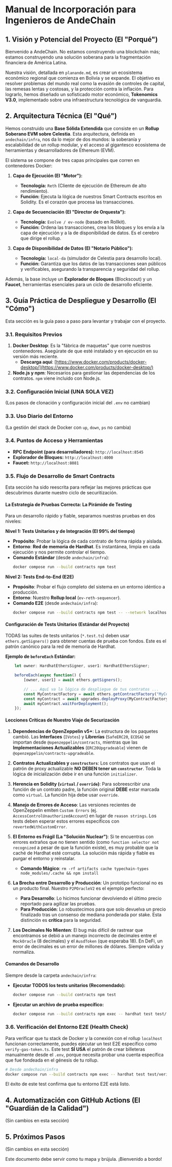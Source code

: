 # Manual de Incorporación para Ingenieros de AndeChain

## 1. Visión y Potencial del Proyecto (El "Porqué")

Bienvenido a AndeChain. No estamos construyendo una blockchain más; estamos construyendo una solución soberana para la fragmentación financiera de América Latina.

Nuestra visión, detallada en `planande.md`, es crear un ecosistema económico regional que comienza en Bolivia y se expande. El objetivo es resolver problemas del mundo real como la evasión de controles de capital, las remesas lentas y costosas, y la protección contra la inflación. Para lograrlo, hemos diseñado un sofisticado motor económico, **Tokenomics V3.0**, implementado sobre una infraestructura tecnológica de vanguardia.

## 2. Arquitectura Técnica (El "Qué")

Hemos construido una **Base Sólida Extendida** que consiste en un **Rollup Soberano EVM sobre Celestia**. Esta arquitectura, definida en `andechain/infra`, nos da lo mejor de dos mundos: la soberanía y escalabilidad de un rollup modular, y el acceso al gigantesco ecosistema de herramientas y desarrolladores de Ethereum (EVM).

El sistema se compone de tres capas principales que corren en contenedores Docker:

1.  **Capa de Ejecución (El "Motor"):**
    *   **Tecnología:** `Reth` (Cliente de ejecución de Ethereum de alto rendimiento).
    *   **Función:** Ejecuta la lógica de nuestros Smart Contracts escritos en Solidity. Es el corazón que procesa las transacciones.

2.  **Capa de Secuenciación (El "Director de Orquesta"):**
    *   **Tecnología:** `Evolve / ev-node` (basado en Rollkit).
    *   **Función:** Ordena las transacciones, crea los bloques y los envía a la capa de ejecución y a la de disponibilidad de datos. Es el cerebro que dirige el rollup.

3.  **Capa de Disponibilidad de Datos (El "Notario Público"):**
    *   **Tecnología:** `local-da` (simulador de Celestia para desarrollo local).
    *   **Función:** Garantiza que los datos de las transacciones sean públicos y verificables, asegurando la transparencia y seguridad del rollup.

Además, la base incluye un **Explorador de Bloques** (Blockscout) y un **Faucet**, herramientas esenciales para un ciclo de desarrollo eficiente.

## 3. Guía Práctica de Despliegue y Desarrollo (El "Cómo")

Esta sección es la guía paso a paso para levantar y trabajar con el proyecto.

### 3.1. Requisitos Previos

1.  **Docker Desktop**: Es la "fábrica de maquetas" que corre nuestros contenedores. Asegúrate de que esté instalado y en ejecución en su versión más reciente.
    *   **Descarga aquí**: [https://www.docker.com/products/docker-desktop/](https://www.docker.com/products/docker-desktop/)
2.  **Node.js y npm**: Necesarios para gestionar las dependencias de los contratos. `npm` viene incluido con Node.js.

### 3.2. Configuración Inicial (UNA SOLA VEZ)

(Los pasos de clonación y configuración inicial del `.env` no cambian)

### 3.3. Uso Diario del Entorno

(La gestión del stack de Docker con `up`, `down`, `ps` no cambia)

### 3.4. Puntos de Acceso y Herramientas

*   **RPC Endpoint (para desarrolladores):** `http://localhost:8545`
*   **Explorador de Bloques:** `http://localhost:4000`
*   **Faucet:** `http://localhost:8081`

### 3.5. Flujo de Desarrollo de Smart Contracts

Esta sección ha sido reescrita para reflejar las mejores prácticas que descubrimos durante nuestro ciclo de securitización.

#### **La Estrategia de Pruebas Correcta: La Pirámide de Testing**

Para un desarrollo rápido y fiable, separamos nuestras pruebas en dos niveles:

**Nivel 1: Tests Unitarios y de Integración (El 99% del tiempo)**
- **Propósito**: Probar la lógica de cada contrato de forma rápida y aislada.
- **Entorno**: **Red de memoria de Hardhat**. Es instantánea, limpia en cada ejecución y nos permite controlar el tiempo.
- **Comando Estándar** (desde `andechain/infra`):
  ```bash
  docker compose run --build contracts npm test
  ```

**Nivel 2: Tests End-to-End (E2E)**
- **Propósito**: Probar el flujo completo del sistema en un entorno idéntico a producción.
- **Entorno**: Nuestro **Rollup local** (`ev-reth-sequencer`).
- **Comando E2E** (desde `andechain/infra`):
  ```bash
  docker compose run --build contracts npm test -- --network localhost
  ```

#### **Configuración de Tests Unitarios (Estándar del Proyecto)**

TODAS las suites de tests unitarios (`*.test.ts`) deben usar `ethers.getSigners()` para obtener cuentas de prueba con fondos. Este es el patrón canónico para la red de memoria de Hardhat.

**Ejemplo de `beforeEach` Estándar:**
```typescript
    let owner: HardhatEthersSigner, user1: HardhatEthersSigner;

    beforeEach(async function() {
        [owner, user1] = await ethers.getSigners();

        // ... Aquí va la lógica de despliegue de tus contratos ...
        const MyContractFactory = await ethers.getContractFactory("MyContract", owner);
        const myContract = await upgrades.deployProxy(MyContractFactory, [/* args */]);
        await myContract.waitForDeployment();
    });
```

#### **Lecciones Críticas de Nuestro Viaje de Securización**

1.  **Dependencias de OpenZeppelin v5+**: La estructura de los paquetes cambió. Las **Interfaces** (`IVotes`) y **Librerías** (`SafeERC20`, `ECDSA`) se importan desde `@openzeppelin/contracts`, mientras que las **Implementaciones Actualizables** (`ERC20Upgradeable`) vienen de `@openzeppelin/contracts-upgradeable`.

2.  **Contratos Actualizables y `constructors`**: Los contratos que usan el patrón de proxy actualizable **NO DEBEN tener un `constructor`**. Toda la lógica de inicialización debe ir en una función `initializer`.

3.  **Herencia en Solidity (`virtual` / `override`)**: Para sobreescribir una función de un contrato padre, la función original **DEBE** estar marcada como `virtual`. La función hija debe usar `override`.

4.  **Manejo de Errores de Acceso**: Las versiones recientes de OpenZeppelin emiten `Custom Errors` (ej. `AccessControlUnauthorizedAccount`) en lugar de `reason strings`. Los tests deben esperar estos errores específicos con `revertedWithCustomError`.

5.  **El Entorno es Frágil (La "Solución Nuclear")**: Si te encuentras con errores extraños que no tienen sentido (como `function selector not recognized` a pesar de que la función existe), es muy probable que la caché de Hardhat esté corrupta. La solución más rápida y fiable es purgar el entorno y reinstalar.
    *   **Comando Mágico**: `rm -rf artifacts cache typechain-types node_modules/.cache && npm install`

6.  **La Brecha entre Desarrollo y Producción**: Un prototipo funcional no es un producto final. Nuestro `P2POracleV2` es el ejemplo perfecto:
    *   **Para Desarrollo**: Lo hicimos funcionar devolviendo el último precio reportado para agilizar las pruebas.
    *   **Para Producción**: Lo robustecimos para que solo devuelva un precio finalizado tras un consenso de mediana ponderada por stake. Esta distinción es **crítica** para la seguridad.

7.  **Los Decimales No Mienten**: El bug más difícil de rastrear que encontramos se debió a un manejo incorrecto de decimales entre el `MockOracle` (8 decimales) y el `AusdToken` (que esperaba 18). En DeFi, un error de decimales es un error de millones de dólares. Siempre valida y normaliza.

#### **Comandos de Desarrollo**

Siempre desde la carpeta `andechain/infra`:

-   **Ejecutar TODOS los tests unitarios (Recomendado):**
    ```bash
    docker compose run --build contracts npm test
    ```

-   **Ejecutar un archivo de prueba específico:**
    ```bash
    docker compose run --build contracts npm exec -- hardhat test test/veANDE.test.ts
    ```

### 3.6. Verificación del Entorno E2E (Health Check)

Para verificar que tu stack de Docker y la conexión con el rollup `localhost` funcionan correctamente, puedes ejecutar un test E2E específico como `verify-gas-token.ts`. Este test **SÍ USA** el patrón de crear billeteras manualmente desde el `.env`, porque necesita probar una cuenta específica que fue fondeada en el génesis de tu rollup.

```bash
# Desde andechain/infra
docker compose run --build contracts npm exec -- hardhat test test/verify-gas-token.ts --network localhost
```

El éxito de este test confirma que tu entorno E2E está listo.

## 4. Automatización con GitHub Actions (El "Guardián de la Calidad")

(Sin cambios en esta sección)

## 5. Próximos Pasos

(Sin cambios en esta sección)

Este documento debe servir como tu mapa y brújula. ¡Bienvenido a bordo!